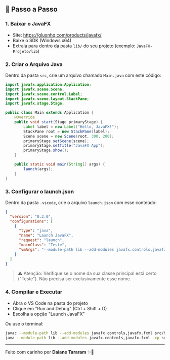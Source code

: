 ## 🎯 Passo a Passo

### 1. Baixar o JavaFX
- Site: https://gluonhq.com/products/javafx/
- Baixe o SDK (Windows x64)
- Extraia para dentro da pasta `lib/` do seu projeto (exemplo: `JavaFX-Projeto/lib`)

### 2. Criar o Arquivo Java
Dentro da pasta `src`, crie um arquivo chamado `Main.java` com este código:

```java
import javafx.application.Application;
import javafx.scene.Scene;
import javafx.scene.control.Label;
import javafx.scene.layout.StackPane;
import javafx.stage.Stage;

public class Main extends Application {
    @Override
    public void start(Stage primaryStage) {
        Label label = new Label("Hello, JavaFX!");
        StackPane root = new StackPane(label);
        Scene scene = new Scene(root, 300, 200);
        primaryStage.setScene(scene);
        primaryStage.setTitle("JavaFX App");
        primaryStage.show();
    }

    public static void main(String[] args) {
        launch(args);
    }
}
```

### 3. Configurar o launch.json
Dentro da pasta `.vscode`, crie o arquivo `launch.json` com esse conteúdo:

```json
{
  "version": "0.2.0",
  "configurations": [
    {
      "type": "java",
      "name": "Launch JavaFX",
      "request": "launch",
      "mainClass": "Teste",
      "vmArgs": "--module-path lib --add-modules javafx.controls,javafx.fxml"
    }
  ]
}
```

> ⚠️ Atenção: Verifique se o nome da sua classe principal está certo ("Teste"). Não precisa ser exclusivamente esse nome.

### 4. Compilar e Executar
- Abra o VS Code na pasta do projeto
- Clique em "Run and Debug" (Ctrl + Shift + D)
- Escolha a opção "Launch JavaFX"

Ou use o terminal:
```bash
javac --module-path lib --add-modules javafx.controls,javafx.fxml src/Main.java
java --module-path lib --add-modules javafx.controls,javafx.fxml -cp src Main
```

---

Feito com carinho por **Daiane Tararam** ✨🚀
